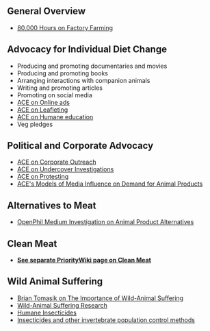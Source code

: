 <!-- TITLE: Improving Animal Welfare -->
<!-- SUBTITLE: Making the world better for nonhuman animals -->

## General Overview

* [80,000 Hours on Factory Farming](https://80000hours.org/problem-profiles/factory-farming/)


## Advocacy for Individual Diet Change

* Producing and promoting documentaries and movies
* Producing and promoting books
* Arranging interactions with companion animals
* Writing and promoting articles
* Promoting on social media
* [ACE on Online ads](https://animalcharityevaluators.org/advocacy-interventions/interventions/online-ads/)
* [ACE on Leafleting](https://animalcharityevaluators.org/advocacy-interventions/interventions/leafleting/)
* [ACE on Humane education](https://animalcharityevaluators.org/advocacy-interventions/interventions/humane-education/)
* Veg pledges


## Political and Corporate Advocacy

* [ACE on Corporate Outreach](https://animalcharityevaluators.org/advocacy-interventions/interventions/corporate-outreach/)
* [ACE on Undercover Investigations](https://animalcharityevaluators.org/advocacy-interventions/interventions/undercover-investigations/)
* [ACE on Protesting](https://animalcharityevaluators.org/advocacy-interventions/interventions/protests/)
* [ACE's Models of Media Influence on Demand for Animal Products](https://animalcharityevaluators.org/research/other-topics/models-of-media/)

## Alternatives to Meat

* [OpenPhil Medium Investigation on Animal Product Alternatives](https://www.openphilanthropy.org/research/cause-reports/animal-product-alternatives)

## Clean Meat
* [**See separate PriorityWiki page on Clean Meat**](/Clean-Meat)


## Wild Animal Suffering
* [Brian Tomasik on The Importance of Wild-Animal Suffering](https://foundational-research.org/the-importance-of-wild-animal-suffering/)
* [Wild-Animal Suffering Research](https://was-research.org/)
* [Humane Insecticides](http://reducing-suffering.org/humane-insecticides/)
* [Insecticides and other invertebrate population control methods](https://was-research.org/paper/analysis-lethal-methods-wild-animal-population-control-invertebrates/)